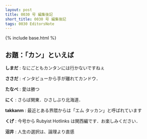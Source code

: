 ```yaml
---
layout: post
title: 0030 号 編集後記
short_title: 0030 号 編集後記
tags: 0030 EditorsNote
---
```

{% include base.html %}


## お題：「カン」といえば

__しまだ__
:  なにごともカンタンには行かないですねぇ

__ささだ__
:  インタビューから手が離れてカンドウ．

__たなべ__
:  愛は勝つ

__にく__
:  さらば関東．ひさしぶり北海道．

__takkanm__
:  最近とある界隈からは「エム タッカン」と呼ばれています

__くげ__
:  今号から Rubyist Hotlinks は関西編です．お楽しみください．

__沼井__
:  人生の選択は、論理より直感


